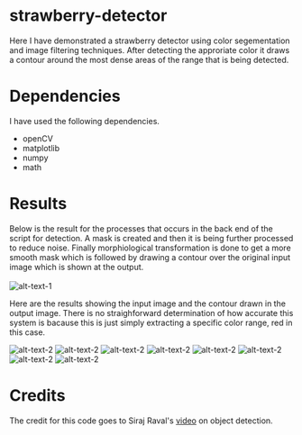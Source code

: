 # strawberry-detector 

Here I have demonstrated a strawberry detector using color segementation and image filtering techniques. After detecting the approriate color it draws a contour around the most dense areas of the range that is being detected. 

# Dependencies 

I have used the following dependencies.

   * openCV
   * matplotlib
   * numpy
   * math
   
# Results

Below is the result for the processes that occurs in the back end of the script for detection. A mask is created and then it is being further processed to reduce noise. Finally morphiological transformation is done to get a more smooth mask which is followed by drawing a contour over the original input image which is shown at the output.<br /><br />
![alt-text-1](https://github.com/hasibzunair/strawberry-detector/blob/master/Figure_1.png "title-1")

Here are the results showing the input image and the contour drawn in the output image. There is no straighforward determination of how accurate this system is bacause this is just simply extracting a specific color range, red in this case.<br />

![alt-text-2](https://github.com/hasibzunair/strawberry-detector/blob/master/Figure_2.png "title-2")
![alt-text-2](https://github.com/hasibzunair/strawberry-detector/blob/master/Figure_3.png "title-2")
![alt-text-2](https://github.com/hasibzunair/strawberry-detector/blob/master/Figure_4.png "title-2")
![alt-text-2](https://github.com/hasibzunair/strawberry-detector/blob/master/Figure_5.png "title-2")
![alt-text-2](https://github.com/hasibzunair/strawberry-detector/blob/master/Figure_6.png "title-2")
![alt-text-2](https://github.com/hasibzunair/strawberry-detector/blob/master/Figure_7.png "title-2")
![alt-text-2](https://github.com/hasibzunair/strawberry-detector/blob/master/Figure_8.png "title-2")
![alt-text-2](https://github.com/hasibzunair/strawberry-detector/blob/master/Figure_9.png "title-2")

# Credits 

The credit for this code goes to Siraj Raval's [video](https://www.youtube.com/watch?v=OnWIYI6-4Ss) on object detection. 

